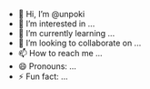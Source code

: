 - 👋 Hi, I’m @unpoki
- 👀 I’m interested in ...
- 🌱 I’m currently learning ...
- 💞️ I’m looking to collaborate on ...
- 📫 How to reach me ...
- 😄 Pronouns: ...
- ⚡ Fun fact: ...

<!---
unpoki/unpoki is a ✨ special ✨ repository because its `README.md` (this file) appears on your GitHub profile.
You can click the Preview link to take a look at your changes.
--->
